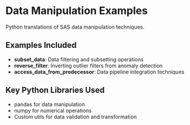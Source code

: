 # Data Manipulation Examples

Python translations of SAS data manipulation techniques.

## Examples Included

- **subset_data**: Data filtering and subsetting operations
- **reverse_filter**: Inverting outlier filters from anomaly detection
- **access_data_from_predecessor**: Data pipeline integration techniques

## Key Python Libraries Used

- pandas for data manipulation
- numpy for numerical operations
- Custom utils for data validation and transformation
